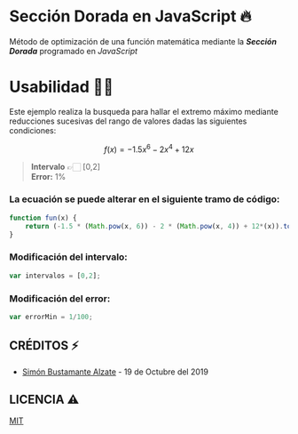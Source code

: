 # Sección Dorada en JavaScript 🔥
Método de optimización de una función matemática mediante la _**Sección Dorada**_ programado en _JavaScript_

# Usabilidad 👌🏻
Este ejemplo realiza la busqueda para hallar el extremo máximo mediante reducciones sucesivas del rango de valores dadas las siguientes condiciones:

$$f(x)=-1.5x^{6}-2x^{4}+12x$$
> **Intervalo** 👉🏻 [0,2] \
> **Error:** 1% 

### La ecuación se puede alterar en el siguiente tramo de código:
```javascript
function fun(x) {
	return (-1.5 * (Math.pow(x, 6)) - 2 * (Math.pow(x, 4)) + 12*(x)).toFixed(4);
}
```
### Modificación del intervalo:
```javascript
var intervalos = [0,2];
```
### Modificación del error:
```javascript
var errorMin = 1/100;
```

## CRÉDITOS ⚡️
- [Simón Bustamante Alzate](https://instagram.com/simonba97) - 19 de Octubre del 2019


## LICENCIA ⚠
[MIT](https://opensource.org/licenses/MIT)